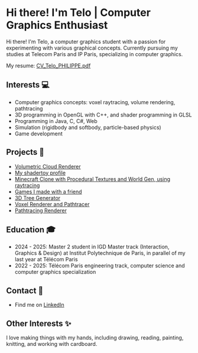 # Hi there! I'm Telo | Computer Graphics Enthusiast

Hi there! I'm Telo, a computer graphics student with a passion for experimenting with various graphical concepts. Currently pursuing my studies at Telecom Paris and IP Paris, specializing in computer graphics.

My resume: [CV_Telo_PHILIPPE.pdf](https://github.com/user-attachments/files/19183561/CV_2025-03-11_Telo_PHILIPPE.pdf)  


## Interests 💻
- Computer graphics concepts: voxel raytracing, volume rendering, pathtracing
- 3D programming in OpenGL with C++, and shader programming in GLSL
- Programming in Java, C, C#, Web
- Simulation (rigidbody and softbody, particle-based physics)
- Game development

## Projects 🚀
- [Volumetric Cloud Renderer](https://github.com/StormCreeper/Volumetric-Cloud-Rendering)
- [My shadertoy profile](https://www.shadertoy.com/user/StormCreeper)
- [Minecraft Clone with Procedural Textures and World Gen, using raytracing](https://github.com/StormCreeper/Minecraft-Raytracing)
- [Games I made with a friend](https://alt404.itch.io/)
- [3D Tree Generator](https://github.com/StormCreeper/Tree-Generator)
- [Voxel Renderer and Pathtracer](https://github.com/StormCreeper/Voxel_Renderer)
- [Pathtracing Renderer](https://github.com/StormCreeper/TestBuffers)

## Education 🎓
- 2024 - 2025: Master 2 student in IGD Master track (Interaction, Graphics & Design) at Institut Polytechnique de Paris, in parallel of my last year at Télécom Paris
- 2022 - 2025: Télécom Paris engineering track, computer science and computer graphics specialization

## Contact 📧
- Find me on [LinkedIn](https://www.linkedin.com/in/telo-philippe)

## Other Interests ✨
I love making things with my hands, including drawing, reading, painting, knitting, and working with cardboard.
